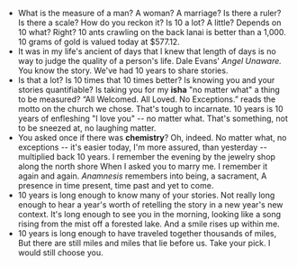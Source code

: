 - What is the measure of a man? A woman? A marriage?
  Is there a ruler? Is there a scale? How do you reckon it?
  Is 10 a lot? A little? Depends on 10 what? Right?
  10 ants crawling on the back lanai is better than a 1,000.
  10 grams of gold is valued today at $577.12.
- It was in my life's ancient of days that I knew
  that length of days is no way to judge 
  the quality of a person's life.
  Dale Evans' *Angel Unaware.* You know the story.
  We've had 10 years to share stories.
- Is that a lot? Is 10 times that 10 times better?
  Is knowing you and your stories quantifiable?
  Is taking you for my **isha** "no matter what" 
  a thing to be measured?
  “All Welcomed. All Loved. No Exceptions.”
  reads the motto on the church we chose.
  That's tough to incarnate.
  10 years is 10 years of enfleshing "I love you" -- no matter what.
  That's something, not to be sneezed at, no laughing matter.
- You asked once if there was **chemistry**? 
  Oh, indeed.
  No matter what, no exceptions -- it's easier today, 
  I'm more assured, than yesterday -- multiplied back
  10 years. 
  I remember the evening by the jewelry shop along the north shore
  When I asked you to marry me. I remember it again and again.
  *Anamnesis* remembers into being, a sacrament, 
  A presence in time present, time past and yet to come.
- 10 years is long enough to know many of your stories.
  Not really long enough to hear a year's worth of 
  retelling the story in a new year's new context.
  It's long enough to see you in the morning, 
  looking like a song rising from the mist off a forested lake.
  And a smile rises up within me.
- 10 years is long enough to have traveled together thousands of miles,
  But there are still miles and miles that lie before us. 
  Take your pick. I would still choose you.